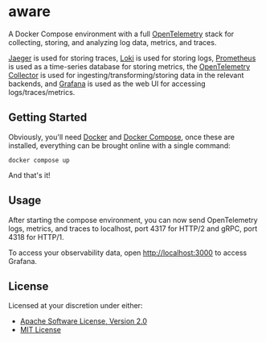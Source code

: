 # aware

A Docker Compose environment with a full [OpenTelemetry][opentelemetry] stack for collecting, storing, and analyzing log
data, metrics, and traces.

[Jaeger][jaeger] is used for storing traces, [Loki][loki] is used for storing logs, [Prometheus][prometheus] is used as
a time-series database for storing metrics, the [OpenTelemetry Collector][collector] is used for
ingesting/transforming/storing data in the relevant backends, and [Grafana][grafana] is used as the web UI for accessing
logs/traces/metrics. 

## Getting Started

Obviously, you'll need [Docker][docker] and [Docker Compose][compose], once these are installed, everything can be
brought online with a single command:

```shell
docker compose up
```

And that's it!

## Usage

After starting the compose environment, you can now send OpenTelemetry logs, metrics, and traces to localhost, port 4317
for HTTP/2 and gRPC, port 4318 for HTTP/1.

To access your observability data, open [http://localhost:3000](http://localhost:3000) to access Grafana.

## License

Licensed at your discretion under either:

 - [Apache Software License, Version 2.0](./LICENSE-APACHE)
 - [MIT License](./LICENSE-MIT)

 [compose]: https://docs.docker.com/compose/
 [docker]: https://www.docker.com/community/open-source/
 [opentelemetry]: https://opentelemetry.io
 [jaeger]: https://jaegertracing.io
 [loki]: https://grafana.com/oss/loki/
 [prometheus]: https://prometheus.io
 [collector]: https://opentelemetry.io/docs/collector/
 [grafana]: https://grafana.com/oss/grafana/